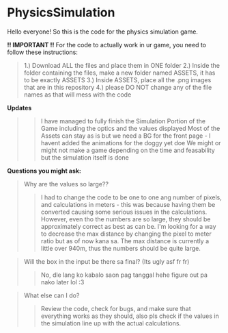 # PhysicsSimulation

Hello everyone! So this is the code for the physics simulation game.

****!! IMPORTANT !!****
For the code to actually work in ur game, you need to follow these instructions:
> 1.) Download ALL the files and place them in ONE folder
> 2.) Inside the folder containing the files, make a new folder named ASSETS, it has to be exactly ASSETS
> 3.) Inside ASSETS, place all the .png images that are in this repository
> 4.) please DO NOT change any of the file names as that will mess with the code

**Updates**
>> I have managed to fully finish the Simulation Portion of the Game including the optics and the values displayed
>> Most of the Assets can stay as is but we need a BG for the front page - I havent added the animations for the doggy yet doe 
>> We might or might not make a game depending on the time and feasability but the simulation itself is done

**Questions you might ask:**
> Why are the values so large??
>> I had to change the code to be one to one ang number of pixels, and calculations in meters - this was because having them
>> be converted causing some serious issues in the calculations. However, even tho the numbers are so large, they should be
>> approximately correct as best as can be. I'm looking for a way to decrease the max distance by changing the pixel to meter
>> ratio but as of now kana sa. The max distance is currently a little over 940m, thus the numbers should be quite large.

> Will the box in the input be there sa final? (Its ugly asf fr fr)
>> No, dle lang ko kabalo saon pag tanggal hehe figure out pa nako later lol :3

> What else can I do?
>> Review the code, check for bugs, and make sure that everything works as they should, also pls check if the values
>> in the simulation line up with the actual calculations.
